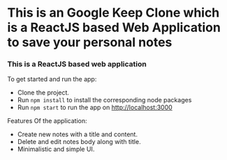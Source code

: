 # This is an Google Keep Clone which is a ReactJS based Web Application to save your personal notes

### This is a ReactJS based web application

To get started and run the app:

- Clone the project.
- Run `npm install` to install the corresponding node packages
- Run `npm start` to run the app on [http://localhost:3000](http://localhost:3000)

Features Of the application:

- Create new notes with a title and content.
- Delete and edit notes body along with title.
- Minimalistic and simple UI.


